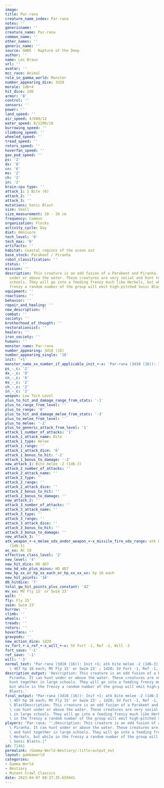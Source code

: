 ```yaml
---
image:
title: Par-rana
creature_name_index: Par-rana
notes: ''
genericname: ''
creature_name: Par-rana
common_name: ''
other_names: ''
generic_name: ''
source: GW05 - Rapture of the Deep
author: ''
name: Les Braun
url: ''
avatar: ''
mcc_race: Animal
role_in_gamma_world: Monster
number_appearing_dice: 3d10
morale: 1d6+4
hit_dice: 2d6
armor: '8'
control: ''
sensors: ''
power: ''
land_speed: ''
air_speed: 4/600/12
water_speed: 8/1200/18
burrowing_speed: ''
climbing_speed: ''
wheeled_speed: ''
tread_speed: ''
rotors_speed: ''
hoverfan_speed: ''
gav_pod_speed: ''
ps: '2'
dx: '8'
cn: '6'
ms: '2'
ch: '2'
in: '2'
brain-cpu type: ''
attack_1: 1 Bite (6)
attack_2: ''
attack_3: ''
mutations: Sonic Blast
size: Small
size_measurement: 10 - 20 cm
frequency: Common
organization: Flocks
activity_cycle: Day
diet: Omnivore
tech_level: '0'
tech_max: '0'
artifacts: ''
habitat: Coastal regions of the ocean out
base_stock: Parakeet / Piranha
robot_classification: ''
status: ''
mission: ''
description: This creature is an odd fusion of a Parakeet and Piranha. It can hunt
  under or above the water. These creatures are very social and hunt together in large
  schools. They will go into a feeding frenzy much like Herkels, but while in the
  frenzy a random number of the group will emit high-pitched Sonic Blasts.
equipment: ''
reactions: ''
behavior: ''
repair_and_healing: ''
new_description: ''
combat: ''
society: ''
brotherhood_of_thought: ''
restorationsist: ''
healers: ''
iron_society: ''
humans: ''
monster_name: Par-rana
number_appearing: 3d10 (16)
number_appearing_single: '16'
init: '+1'
monster_name_xx_number_if_applicable_init_+-x: 'Par-rana (3d10 (16)): Init +1'
ps_-_c: '2'
dx_-_c: '8'
cn_-_c: '6'
ms_-_c: '2'
ch_-_c: '2'
in_-_c: '2'
weapon: Low Tech Level
plus_to_hit_and_damage_range_from_stats: '-1'
plus_to_range_from_level: ''
plus_to_range: '0'
plus_to_hit_and_damage_melee_from_stats: '-3'
plus_to_melee_from_level: ''
plus_to_melee: '-2'
plus_to_generic_attack_from_level: '1'
attack_1_number_of_attacks: '1'
attack_1_attack_name: Bite
attack_1_type: melee
attack_1_range: ''
attack_1_attack_dice: '6'
attack_1_bonus_to_hit: '-2'
attack_1_bonus_to_damage: '-3'
new_attack_1: Bite melee -2 (1d6-3)
attack_2_number_of_attacks: ''
attack_2_attack_name: ''
attack_2_type: ''
attack_2_range: ''
attack_2_attack_dice: ''
attack_2_bonus_to_hit: ''
attack_2_bonus_to_damage: ''
new_attack_2: ''
attack_3_number_of_attacks: ''
attack_3_attack_name: ''
attack_3_type: ''
attack_3_range: ''
attack_3_attack_dice: ''
attack_3_bonus_to_hit: ''
attack_3_bonus_to_damage: ''
new_attack_3: ''
atk_weapon_+-x_melee_xdx_andor_weapon_+-x_missile_fire_xdx_range: atk bite melee -2
  (1d6-3)
ac_xx: AC 18
effective_class_level: '2'
new_level: '4'
new_hit_dice: HD 4D7
new_hd_xdx_plus_minus: HD 4D7
new_hp_xx_or_hp_xx_each_or_hp_xx_xx_xx: hp 16 each
new_hit_points: '16'
d6_hitdice: '7'
total_gw_hit_points_plus_constant: '42'
mv_xx: MV Fly 15' or Swim 23'
walk: ''
fly: Fly 15'
swim: Swim 23'
burrow: ''
climb: ''
wheels: ''
treads: ''
rotors: ''
hoverfans: ''
gravpods: ''
new_action_dice: 1d20
sv_fort_+-x_ref_+-x_will_+-x: SV Fort -1, Ref -1, Will -3
fort_save: '-1'
ref_save: '-1'
will: '-3'
normal_text: "Par-rana (3d10 (16)): Init +1; atk bite melee -2 (1d6-3); AC 18; HD\
  \ 4D7 hp 16 each; MV Fly 15' or Swim 23' ; 1d20; SV Fort -1, Ref -1, Will -3"
description_output: 'Description: This creature is an odd fusion of a Parakeet and
  Piranha. It can hunt under or above the water. These creatures are very social and
  hunt together in large schools. They will go into a feeding frenzy much like Herkels,
  but while in the frenzy a random number of the group will emit high-pitched Sonic
  Blasts.'
final_output: "Par-rana (3d10 (16)): Init +1; atk bite melee -2 (1d6-3); AC 18; HD\
  \ 4D7 hp 16 each; MV Fly 15' or Swim 23' ; 1d20; SV Fort -1, Ref -1, Will -3Sonic\
  \ BlastDescription: This creature is an odd fusion of a Parakeet and Piranha. It\
  \ can hunt under or above the water. These creatures are very social and hunt together\
  \ in large schools. They will go into a feeding frenzy much like Herkels, but while\
  \ in the frenzy a random number of the group will emit high-pitched Sonic Blasts."
players: "Par-rana; '';Description: This creature is an odd fusion of a Parakeet and\
  \ Piranha. It can hunt under or above the water. These creatures are very social\
  \ and hunt together in large schools. They will go into a feeding frenzy much like\
  \ Herkels, but while in the frenzy a random number of the group will emit high-pitched\
  \ Sonic Blasts.|"
id: 71461
permalink: /Gamma-World-Bestiary/:title:output_ext
layout: gammaworld
categories:
- Gamma World
- Bestiary
- Mutant Crawl Classics
date: 2023-04-07 08:37:35.650441
---
```

